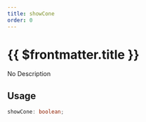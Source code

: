 ```yaml
---
title: showCone
order: 0
---
```


# {{ $frontmatter.title }}

No Description

## Usage

```ts
showCone: boolean;
```
